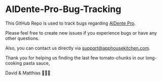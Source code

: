 # AlDente-Pro-Bug-Tracking

This GitHub Repo is used to track bugs regarding [AlDente Pro](https://apphousekitchen.com).

Please feel free to create new issues if you experience bugs or have any other questions.

Also, you can contact us directly via support@apphousekitchen.com.

Thank you for helping us finding the last few tomato-chunks in our long-cooking pasta sauce,

David & Matthias 👨🏻‍🍳
